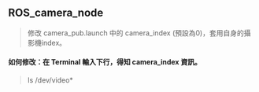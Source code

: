 ##  ROS_camera_node

> 修改 camera_pub.launch 中的 camera_index (預設為0)，套用自身的攝影機index。

####  如何修改：在 Terminal 輸入下行，得知 camera_index 資訊。
> ls /dev/video*
